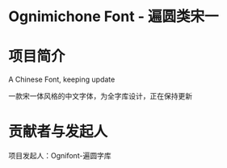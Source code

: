 # Ognimichone Font - 遍圆类宋一

# 项目简介
A Chinese Font, keeping update

一款宋一体风格的中文字体，为全字库设计，正在保持更新

# 贡献者与发起人
项目发起人：Ognifont-遍圆字库

